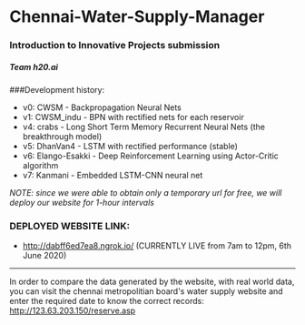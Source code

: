 # Chennai-Water-Supply-Manager

### Introduction to Innovative Projects submission
##### Team h20.ai

###Development history:
* v0: CWSM - Backpropagation Neural Nets
* v1: CWSM_indu - BPN with rectified nets for each reservoir
* v4: crabs - Long Short Term Memory Recurrent Neural Nets (the breakthrough model)
* v5: DhanVan4 - LSTM with rectified performance (stable)
* v6: Elango-Esakki - Deep Reinforcement Learning using Actor-Critic algorithm
* v7: Kanmani - Embedded LSTM-CNN neural net


*NOTE: since we were able to obtain only a temporary url for free, we will deploy our website for 1-hour intervals*
### DEPLOYED WEBSITE LINK: 
* http://dabff6ed7ea8.ngrok.io/ (CURRENTLY LIVE from 7am to 12pm, 6th June 2020)

 ---
 
In order to compare the data generated by the website, with real world data, you can visit the chennai metropolitian board's water supply website and enter the required date to know the correct records: http://123.63.203.150/reserve.asp
